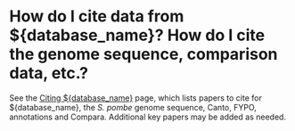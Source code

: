 # How do I cite data from ${database_name}? How do I cite the genome sequence, comparison data, etc.?
<!-- pombase_categories: Tools and resources, Community -->

See the [Citing ${database_name}](/about/citing-pombase) page, which lists
papers to cite for ${database_name}, the *S. pombe* genome sequence, Canto,
FYPO, annotations and Compara. Additional key papers may be added as
needed.

